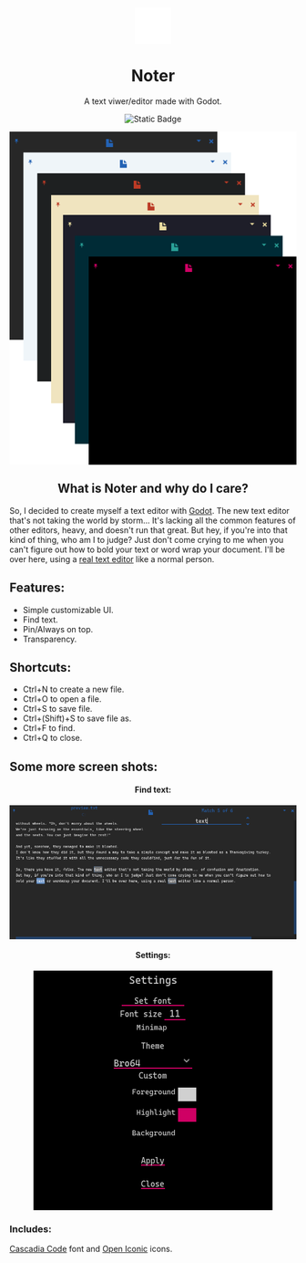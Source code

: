 <p align="center">
  <img width="64" align="center" src="noter.svg">
</p>
<h1 align="center">
  Noter
</h1>
<p align="center">
  A text viwer/editor made with Godot.
</p>
<p align="center">
  <a style="text-decoration:none"#">
    <img alt="Static Badge" src="https://img.shields.io/badge/Download-v_1-blue">
  </a>
</p>
<p align="center">
 <img width="580" align="center" src="screenshots/themes.png">
</p>
<h2 align="center">
  What is Noter and why do I care?
</h2>

So, I decided to create myself a text editor with [Godot](https://godotengine.org/). The new text editor that's
not taking the world by storm... It's lacking all the common features of other editors, heavy, and doesn't run that great.
But hey, if you're into that kind of thing, who am I to judge?
Just don't come crying to me when you can't figure out how to
bold your text or word wrap your document. I'll be over here,
using a [real text editor](https://www.vim.org/) like a normal person.


## Features:
 * Simple customizable UI.
 * Find text.
 * Pin/Always on top.
 * Transparency.

## Shortcuts:
* Ctrl+N to create a new file.
* Ctrl+O to open a file.
* Ctrl+S to save file.
* Ctrl+(Shift)+S to save file as.
* Ctrl+F to find.
* Ctrl+Q to close.

  
## Some more screen shots:
<h4 align="center">
  Find text:
</h4>
<p align="center">
 <img width="901" align="center" src="screenshots/find.png">
</p>
<h4 align="center">
  Settings:
</h4>
<p align="center">
 <img width="420" align="center" src="screenshots/settings.png">
</p>



### Includes:
[Cascadia Code](https://github.com/microsoft/cascadia-code) font and [Open Iconic](https://github.com/iconic/open-iconic) icons.



